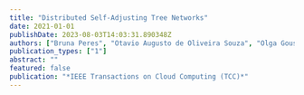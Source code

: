 ```yaml
---
title: "Distributed Self-Adjusting Tree Networks"
date: 2021-01-01
publishDate: 2023-08-03T14:03:31.890348Z
authors: ["Bruna Peres", "Otavio Augusto de Oliveira Souza", "Olga Goussevskaia", "Chen Avin", "Stefan Schmid"]
publication_types: ["1"]
abstract: ""
featured: false
publication: "*IEEE Transactions on Cloud Computing (TCC)*"
---
```


